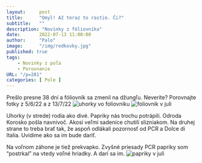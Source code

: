 ```yaml
---
layout:     post
title:      "Omyl! Až teraz to rastie. Či?"
subtitle:   ""
description: "Novinky z fóliovníka"
date:       2022-07-13 11:00:00
author:     "Palo"
image:      "/img/redkovky.jpg"
published: true
tags:
    - Novinky z poľa
    - Porovnanie
URL: "/p=281"
categories: [ Pole ]
---
```

Prešlo presne 38 dní a fóliovník sa zmenil na džungľu. Neveríte? Porovnajte fotky z 5/6/22 a z 13/7/22
![uhorky vo foliovniku](/img/uhorky-vo-foliaku.jpg)
![foliovnik v juli](/img/foliovnik-jul.jpg)
<!--more-->
Uhorky (v strede) rodia ako divé. Papriky nás trochu potrápili. Odroda Korosko pošla navnivoč. Akosi veľmi sadenice chutili slizniakom. Na druhej strane to treba brať tak, že aspoň odlákali pozornosť od PCR a Dolce di Italia. Uvidime ako sa im bude dariť.

Na voľnom záhone je tiež prekvapko. Zvyšné priesady PCR papriky som “postrkal” na vtedy voľné hriadky. A darí sa im.
![papriky v juli](/img/papriky-2022.jpg)


